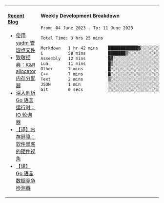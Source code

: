 <table width="960px">
<tr>
<td valign="top" width="50%">

#### <a href="https://www.kongjun18.me" target="_blank">Recent Blog</a>

<!-- BLOG-POST-LIST:START -->
- [使用 yadm 管理点文件](https://kongjun18.github.io/posts/2023/04/07/)
- [致敬经典：K&amp;R allocator 内存分配器](https://kongjun18.github.io/posts/2022/12/12/)
- [深入剖析 Go 语言运行时：IO 轮询器](https://kongjun18.github.io/posts/2022/11/21/)
- [【译】内存屏障：软件黑客的硬件视角](https://kongjun18.github.io/posts/2022/11/03/)
- [【译】Go 语言数据竞争检测器](https://kongjun18.github.io/posts/2022/10/25/)
<!-- BLOG-POST-LIST:END -->

</td>
<td valign="top" width="50%">

#### Weekly Development Breakdown

<!--START_SECTION:waka-->

```txt
From: 04 June 2023 - To: 11 June 2023

Total Time: 3 hrs 25 mins

Markdown   1 hr 42 mins    ████████████▓░░░░░░░░░░░░   50.10 %
C          58 mins         ███████▒░░░░░░░░░░░░░░░░░   28.71 %
Assembly   12 mins         █▓░░░░░░░░░░░░░░░░░░░░░░░   06.22 %
Lua        11 mins         █▒░░░░░░░░░░░░░░░░░░░░░░░   05.71 %
Other      7 mins          █░░░░░░░░░░░░░░░░░░░░░░░░   03.87 %
C++        7 mins          █░░░░░░░░░░░░░░░░░░░░░░░░   03.58 %
Text       2 mins          ▒░░░░░░░░░░░░░░░░░░░░░░░░   01.03 %
JSON       1 min           ░░░░░░░░░░░░░░░░░░░░░░░░░   00.55 %
Git        0 secs          ░░░░░░░░░░░░░░░░░░░░░░░░░   00.23 %
```

<!--END_SECTION:waka-->
</td>
</tr>

</table>
